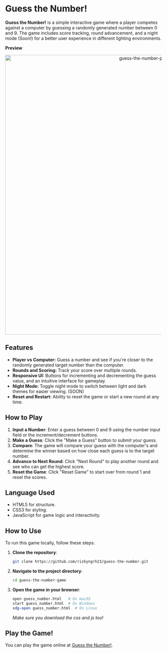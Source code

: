 # Guess the Number!

**Guess the Number!** is a simple interactive game where a player competes against a computer by guessing a randomly generated number between 0 and 9. The game includes score tracking, round advancement, and a night mode (Soon!) for a better user experience in different lighting environments.

**Preview**
   <div align="center">
      <img src="https://github.com/user-attachments/assets/e4769866-5380-48a0-97a0-723b5b10be04" alt="guess-the-number-preview" width="900" />
   </div>

## Features
- **Player vs Computer:** Guess a number and see if you're closer to the randomly generated target number than the computer.
- **Rounds and Scoring:** Track your score over multiple rounds.
- **Responsive UI:** Buttons for incrementing and decrementing the guess value, and an intuitive interface for gameplay.
- **Night Mode:** Toggle night mode to switch between light and dark themes for easier viewing. (SOON)
- **Reset and Restart:** Ability to reset the game or start a new round at any time.

## How to Play
1. **Input a Number**: Enter a guess between 0 and 9 using the number input field or the increment/decrement buttons.
2. **Make a Guess**: Click the "Make a Guess" button to submit your guess.
3. **Compare**: The game will compare your guess with the computer's and determine the winner based on how close each guess is to the target number.
4. **Advance to Next Round**: Click "Next Round" to play another round and see who can get the highest score.
5. **Reset the Game**: Click "Reset Game" to start over from round 1 and reset the scores.

## Language Used
- HTML5 for structure.
- CSS3 for styling.
- JavaScript for game logic and interactivity.

## How to Use
To run this game locally, follow these steps:

1. **Clone the repository**:
   ```bash
   git clone https://github.com/rizkyngrh23/guess-the-number.git
   ```
2. **Navigate to the project directory**:
   ```bash
   cd guess-the-number-game
   ```
3. **Open the game in your browser**:
   ```bash
   open guess_number.html   # On macOS
   start guess_number.html  # On Windows
   xdg-open guess_number.html  # On Linux
   ```
   *Make sure you download the css and js too!*

## Play the Game!
You can play the game online at [Guess the Number!](https://guess-the-number23.netlify.app/). 



